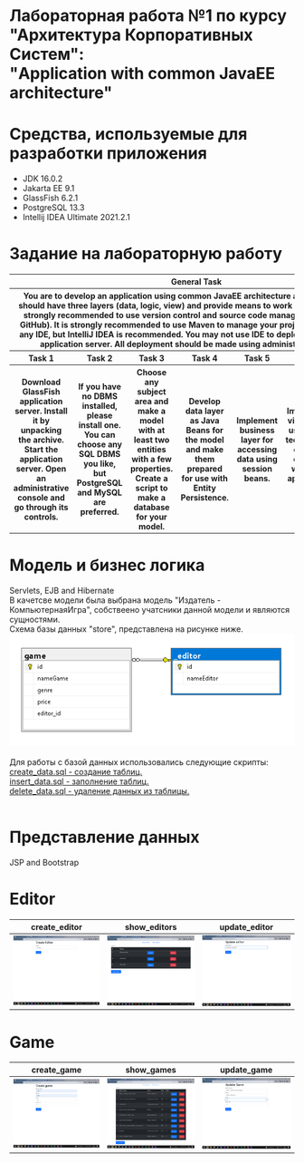 # Лабораторная работа №1 по курсу<br>"Архитектура Корпоративных Систем":<br>"Application with common JavaEE architecture"<br>
# Средства, используемые для разработки приложения
* JDK 16.0.2
* Jakarta EE 9.1
* GlassFish 6.2.1
* PostgreSQL 13.3
* Intellij IDEA Ultimate 2021.2.1

# Задание на лабораторную работу
<table>
    <thead>
        <tr>
            <th colspan = 7> General Task</th>
        </tr>
        <tr>
            <th colspan = 7> You are to develop an application using common JavaEE architecture and technologies. It should have three layers (data, logic, view) and provide means to work with a database.
It is strongly recommended to use version control and source code management system (like GitHub).
It is strongly recommended to use Maven to manage your project.
You can choose any IDE, but IntelliJ IDEA is recommended.
You may not use IDE to deploy your project to an application server. All deployment should be made using administrative console.
 </th>
        </tr>
        <th>Task 1</th>       
        <th>Task 2</th> 
        <th>Task 3</th>
        <th>Task 4</th>       
        <th>Task 5</th>
        <th>Task 6</th>       
        <th>Task 7</th>
    </thead>
    <tbody>
        <th>Download GlassFish application server.
Install it by unpacking the archive.
Start the application server.
Open an administrative console and go through its controls.
</th>       
        <th>If you have no DBMS installed, please install one. You can choose any SQL DBMS you like, but PostgreSQL and MySQL are preferred.
</th> 
        <th>Choose any subject area and make a model with at least two entities with a few properties.
Create a script to make a database for your model.
</th>
        <th>Develop data layer as Java Beans for the model and make them prepared for use with Entity Persistence.
</th>       
        <th>Implement business layer for accessing data using session beans.
</th>
        <th>Implement view layer using any technology of your choice, which is applicable here.
</th>       
        <th>Make everything work together…
</th>
    </tbody>
</table>


# Модель и бизнес логика
Servlets, EJB and Hibernate<br>
В качетсве модели была выбрана модель "Издатель - КомпьютернаяИгра", собствеено учатсники данной модели и являются сущностями.<br>
Схема базы данных "store", представлена на рисунке ниже.<br>
![Screenshot](images/model.png)<br><br>
Для работы с базой данных использовались следующие скрипты:<br>
<a href="https://github.com/Black-Viking-63/ESA_LabWork/blob/main/labwork1final/sql_scripts/create_data.sql">create_data.sql - создание таблиц.</a><br>
<a href="https://github.com/Black-Viking-63/ESA_LabWork/blob/main/labwork1final/sql_scripts/insert_data.sql">insert_data.sql - заполнение таблиц.</a><br>
<a href="https://github.com/Black-Viking-63/ESA_LabWork/blob/main/labwork1final/sql_scripts/create_data.sql">delete_data.sql - удаление данных из таблицы.</a><br><br>

# Представление данных
JSP and Bootstrap

# **Editor**
| create_editor | show_editors | update_editor |
| --- | --- | --- |
| ![Screenshot](images/create_editor.png) | ![Screenshot](images/editors.png) | ![Screenshot](images/update_editor.png) |

# **Game**
| create_game | show_games | update_game |
| --- | --- | --- |
| ![Screenshot](images/create_game.png) | ![Screenshot](images/games.png) | ![Screenshot](images/update_game.png) |
